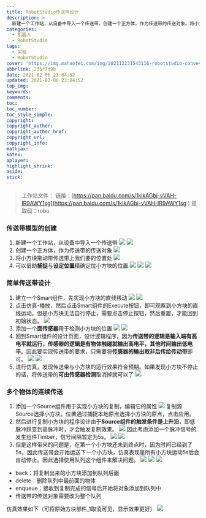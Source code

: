 ```yaml
---
title: RobotStudio传送带设计
description: >-
  新建一个工作站，从设备中导入一个传送带。创建一个正方体，作为传送带的传送对象。将小方块拖动带传送带上我们要的位置处,可以借助捕捉与设定位置精确定位小方块的位置...
categories:
  - 机器人
  - RobotStudio
tags:
  - 实验
  - RobotStudio
cover: 'https://img.mahaofei.com/img/202112231543116-robotstudio-conveyer-23.png'
abbrlink: 235f7d9b
date: 2021-02-06 23:04:52
updated: 2021-02-06 23:04:52
top_img:
keywords:
comments:
toc:
toc_number:
toc_style_simple:
copyright:
copyright_author:
copyright_author_href:
copyright_url:
copyright_info:
mathjax:
katex:
aplayer:
highlight_shrink:
aside:
stick:
---
```




> 工作站文件：
> 链接：[https://pan.baidu.com/s/1kikAGbj-vVAH-IR9AWY1sg](https://pan.baidu.com/s/1kikAGbj-vVAH-IR9AWY1sg )
> 提取码：robo 
### 传送带模型的创建
1. 新建一个工作站，从设备中导入一个传送带
![](https://img.mahaofei.com/img/202112231529116-robotstudio-conveyer-1.png)
![](https://img.mahaofei.com/img/202112231529421-robotstudio-conveyer-2.png)
2. 创建一个正方体，作为传送带的传送对象
![](https://img.mahaofei.com/img/202112231530401-robotstudio-conveyer-3.png)
3. 将小方块拖动带传送带上我们要的位置处
![](https://img.mahaofei.com/img/202112231530756-robotstudio-conveyer-4.png)
4. 可以借助**捕捉**与**设定位置**精确定位小方块的位置
![](https://img.mahaofei.com/img/202112231537698-robotstudio-conveyer-5.png)
![](https://img.mahaofei.com/img/202112231537983-robotstudio-conveyer-6.png)
![](https://img.mahaofei.com/img/202112231538014-robotstudio-conveyer-7.png)
### 简单传送带设计
1. 建立一个Smart组件，先实现小方块的直线移动
![](https://img.mahaofei.com/img/202112231538464-robotstudio-conveyer-8.png)
![](https://img.mahaofei.com/img/202112231538216-robotstudio-conveyer-9.png)
2. 点击仿真-播放，然后点击Smart组件的Execute按钮，即可观察到小方块的直线运动。但是小方块无法自行停止，需要点击停止按钮，然后重置，才能回到初始状态。
![](https://img.mahaofei.com/img/202112231539253-robotstudio-conveyer-10.png)
3. 添加一个**面传感器**用于检测小方块的位置
![](https://img.mahaofei.com/img/202112231539927-robotstudio-conveyer-11.png)
![](https://img.mahaofei.com/img/202112231539811-robotstudio-conveyer-12.png)
4. 回到Smart组件的设计页面，设计逻辑程序，因为**传送带的逻辑是输入端有高电平就运行，传感器的逻辑是有物体触碰就输出高电平，其他时间输出低电平**。因此要实现传送带的要求，只需要将**传感器的输出取非后传给传动带**即可。
![](https://img.mahaofei.com/img/202112231540286-robotstudio-conveyer-13.png)
![](https://img.mahaofei.com/img/202112231540964-robotstudio-conveyer-14.png)
5. 进行仿真，发现传送带与小方块的运行效果符合预期。如果发现小方块不停止的话，将传送带的**可由传感器检测**取消掉就可以了
![](https://img.mahaofei.com/img/202112231540116-robotstudio-conveyer-15.png)
### 多个物体的连续传送
1. 添加一个Source组件用于实现小方块的复制，编辑它的属性
![](https://img.mahaofei.com/img/202112231540663-robotstudio-conveyer-16.png)
复制源Source选择小方块，位置通过捕捉本地原点选择小方块的原点，点击应用。
2. 然后进行复制小方块的程序设计由于**Source组件的触发条件是上升沿**，即低脉冲跃变到高脉冲时，才会触发复制效果。
![](https://img.mahaofei.com/img/202112231541684-robotstudio-conveyer-17.png)
因此考虑添加一个脉冲信号的发生组件Timber，信号间隔暂定为5s。
![](https://img.mahaofei.com/img/202112231541304-robotstudio-conveyer-18.png)
![](https://img.mahaofei.com/img/202112231541885-robotstudio-conveyer-19.png)
3. 但是这样带来的问题是，在第一个小方块还未到终点时，因为时间已经到了5s，因此传送带会开始运送下一个小方块，仿真表现是所有小方块运动5s后会自动停止。因此选择使用队列这个组件来解决问题。
![](https://img.mahaofei.com/img/202112231542233-robotstudio-conveyer-20.png)
![](https://img.mahaofei.com/img/202112231542450-robotstudio-conveyer-21.png)
![](https://img.mahaofei.com/img/202112231542707-robotstudio-conveyer-22.png)
* back：将复制出来的小方块添加到队列后面
* delete：删除队列中最前面的物体
* enqueue：接收到复制完成的信号后开始将对象添加到队列中
* 传送带的传送对象需要改为整个队列

仿真效果如下（可将原始方块部件_1取消可见，显示效果更好）
![](https://img.mahaofei.com/img/202112231543116-robotstudio-conveyer-23.png)
